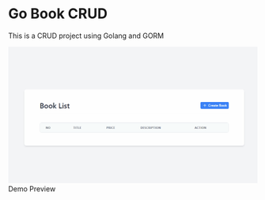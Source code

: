 # Go Book CRUD

This is a CRUD project using Golang and GORM

![Demo Preview](https://github.com/Erik3010/go-book-crud/blob/master/demo/demo.gif)
Demo Preview
